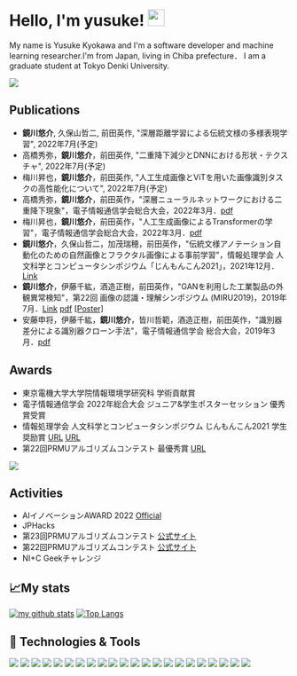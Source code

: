 
<!--
**yusukekyokawa/yusukekyokawa** is a ✨ _special_ ✨ repository because its `README.md` (this file) appears on your GitHub profile.



Here are some ideas to get you started:

- 🔭 I’m currently working on ...
- 👯 I’m looking to collaborate on ...
- 🤔 I’m looking for help with ...
- 💬 Ask me about ...
- 📫 How to reach me: ...
- 😄 Pronouns: ...
- ⚡ Fun fact: ...
-->
# Hello, I'm yusuke! <img src="https://raw.githubusercontent.com/MartinHeinz/MartinHeinz/master/wave.gif" width="30px">
My name is Yusuke Kyokawa and I'm a software developer and machine learning researcher.I'm from Japan, living in Chiba prefecture．
I am a graduate student at Tokyo Denki University.


![](https://vistr.dev/badge?repo=yusukekyokawa.yusukekyokawa)

## Publications
- **鏡川悠介**, 久保山哲二, 前田英作, "深層距離学習による伝統文様の多様表現学習", 2022年7月(予定)
- 高橋秀弥，**鏡川悠介**，前田英作, "二重降下減少とDNNにおける形状・テクスチャ", 2022年7月(予定)
- 梅川昇也，**鏡川悠介**，前田英作, "人工生成画像とViTを用いた画像識別タスクの高性能化について", 2022年7月(予定)
- 高橋秀弥，**鏡川悠介**，前田英作，"深層ニューラルネットワークにおける二重降下現象"，電子情報通信学会総合大会，2022年3月．[pdf](https://www.ieice.org/~iss/jpn/Publications/issposter_2022/data/pdf/ISS-SP-028.pdf)
- 梅川昇也，**鏡川悠介**，前田英作，"人工生成画像によるTransformerの学習"，電子情報通信学会総合大会，2022年3月．[pdf](https://www.ieice.org/~iss/jpn/Publications/issposter_2022/data/pdf/ISS-SP-016.pdf)
- **鏡川悠介**，久保山哲二，加茂瑞穂，前田英作，"伝統文様アノテーション自動化のための自然画像とフラクタル画像による事前学習"，情報処理学会 人文科学とコンピュータシンポジウム「じんもんこん2021」，2021年12月．[Link](https://ipsj.ixsq.nii.ac.jp/ej/?action=pages_view_main&active_action=repository_view_main_item_detail&item_id=215799&item_no=1&page_id=13&block_id=8)
- **鏡川悠介**，伊藤千紘，酒造正樹，前田英作，"GANを利用した工業製品の外観異常検知"，第22回 画像の認識・理解シンポジウム (MIRU2019)，2019年7月．[Link](http://cvim.ipsj.or.jp/MIRU2019/index.php?id=day3) [pdf](https://drive.google.com/file/d/1Xf9jaKKsWYvdG759Synf38SdxyIRXJ_j/view?usp=sharing) [[Poster]](https://drive.google.com/file/d/1J1Rq1sTGKWCkqKnM-BueRmRtIAe-Xbde/view?usp=sharing)
- 安藤申将，伊藤千紘，**鏡川悠介**，皆川哲範，酒造正樹，前田英作，"識別器差分による識別器クローン手法"，電子情報通信学会 総合大会，2019年3月．[pdf](https://www.ieice.org/~iss/jpn/Publications/issposter_2019/data/pdf/ISS-SP-043.pdf)

## Awards
- 東京電機大学大学院情報環境学研究科 学術貢献賞
- 電子情報通信学会 2022年総合大会 ジュニア&学生ポスターセッション 優秀賞受賞
- 情報処理学会 人文科学とコンピュータシンポジウム じんもんこん2021 学生奨励賞 [URL](https://www.dendai.ac.jp/dendai-people/20220307-01.html) [URL](http://jinmoncom.jp/sympo2021/)
- 第22回PRMUアルゴリズムコンテスト 最優秀賞 [URL](https://www.dendai.ac.jp/dendai-people/20181218-01.html)

![](https://img.shields.io/badge/Framework-scikit-learn-informational?style=flat&logo=scikitlearn&logoColor=white&color=2bbc8a)

## Activities
- AIイノベーションAWARD 2022 [Official](https://www.nttpc.co.jp/innovationlab/event/ai_innovation_award_2022/)
- JPHacks
- 第23回PRMUアルゴリズムコンテスト [公式サイト](https://sites.google.com/view/alcon2019)
- 第22回PRMUアルゴリズムコンテスト [公式サイト](https://sites.google.com/view/alcon2018)
- NI+C Geekチャレンジ

## &#x1f4c8;My stats
[![my github stats](https://github-readme-stats.vercel.app/api?username=yusukekyokawa&count_private=true&show_icons=true&include_all_commits=true)](https://github.com/anuraghazra/github-readme-stats)
[![Top Langs](https://github-readme-stats.vercel.app/api/top-langs/?username=yusukekyokawa&layout=compact&langs_count=8&hide=html,css)](https://github.com/anuraghazra/github-readme-stats)

## 🔧 Technologies & Tools
![](https://img.shields.io/badge/Machine-NVIDIA-informational?style=flat&logo=nvidia&logoColor=white&color=2bbc8a)
![](https://img.shields.io/badge/OS-Ubuntu-informational?style=flat&logo=ubuntu&logoColor=white&color=2bbc8a)
![](https://img.shields.io/badge/OS-macOS-informational?style=flat&logo=macOS&logoColor=white&color=2bbc8a)
![](https://img.shields.io/badge/Editor-VSCode-informational?style=flat&logo=visualstudiocode&logoColor=white&color=2bbc8a)
![](https://img.shields.io/badge/Code-Python-informational?style=flat&logo=python&logoColor=white&color=2bbc8a)
![](https://img.shields.io/badge/Code-JavaScript-informational?style=flat&logo=javascript&logoColor=white&color=2bbc8a)
![](https://img.shields.io/badge/Code-TypeScript-informational?style=flat&logo=typescript&logoColor=white&color=2bbc8a)
![](https://img.shields.io/badge/Code-R-informational?style=flat&logo=r&logoColor=white&color=2bbc8a)
![](https://img.shields.io/badge/Code-C++-informational?style=flat&logo=cpluscplus&logoColor=white&color=2bbc8a)
![](https://img.shields.io/badge/Framework-PyTorch-informational?style=flat&logo=pytorch&logoColor=white&color=2bbc8a)
![](https://img.shields.io/badge/Framework-Tensorflow-informational?style=flat&logo=tensorflow&logoColor=white&color=2bbc8a)
![](https://img.shields.io/badge/Framework-OpenCV-informational?style=flat&logo=opencv&logoColor=white&color=2bbc8a)
![](https://img.shields.io/badge/Framework-scikit-learn-informational?style=flat&logo=scikitlearn&logoColor=white&color=2bbc8a)
![](https://img.shields.io/badge/Framework-pandas-informational?style=flat&logo=pandas&logoColor=white&color=2bbc8a)
![](https://img.shields.io/badge/Framework-Flask-informational?style=flat&logo=flask&logoColor=white&color=2bbc8a)
![](https://img.shields.io/badge/Framework-Django-informational?style=flat&logo=django&logoColor=white&color=2bbc8a)
![](https://img.shields.io/badge/Framework-React-informational?style=flat&logo=react&logoColor=white&color=2bbc8a)
![](https://img.shields.io/badge/Framework-Vue-informational?style=flat&logo=vue.js&logoColor=white&color=2bbc8a)
![](https://img.shields.io/badge/Framework-Pytest-informational?style=flat&logo=pytest&logoColor=white&color=2bbc8a)
![](https://img.shields.io/badge/Shell-Bash-informational?style=flat&logo=gnu-bash&logoColor=white&color=2bbc8a)
![](https://img.shields.io/badge/Tools-MySQL-informational?style=flat&logo=mysql&logoColor=white&color=2bbc8a)
![](https://img.shields.io/badge/Tools-Docker-informational?style=flat&logo=docker&logoColor=white&color=2bbc8a)


